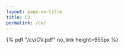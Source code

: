 ```yaml
---
layout: page-no-title
title: CV
permalink: /cv/
---
```



{% pdf "/cv/CV.pdf" no_link height=955px %}


